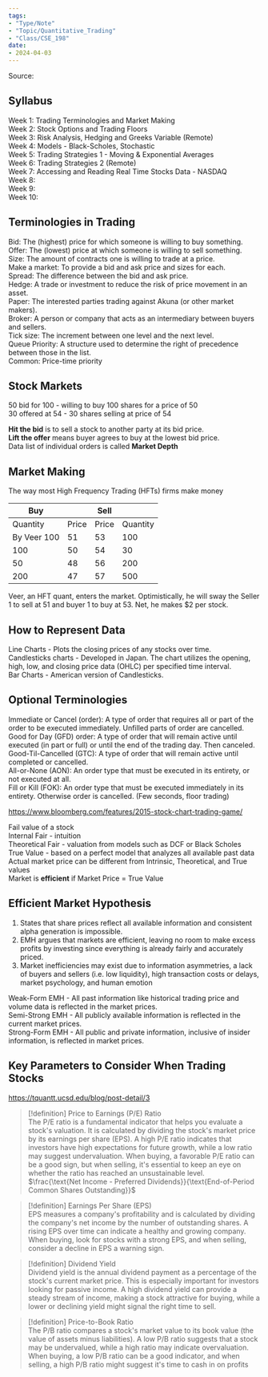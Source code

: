 ```yaml
---
tags:
- "Type/Note"
- "Topic/Quantitative_Trading"
- "Class/CSE_198"
date:
- 2024-04-03
---
```

Source:  

## Syllabus  

Week 1: Trading Terminologies and Market Making  
Week 2: Stock Options and Trading Floors  
Week 3: Risk Analysis, Hedging and Greeks Variable (Remote)  
Week 4: Models - Black-Scholes, Stochastic  
Week 5: Trading Strategies 1 - Moving & Exponential Averages  
Week 6: Trading Strategies 2 (Remote)  
Week 7: Accessing and Reading Real Time Stocks Data - NASDAQ  
Week 8:  
Week 9:  
Week 10:  

## Terminologies in Trading  

Bid: The (highest) price for which someone is willing to buy something.  
Offer: The (lowest) price at which someone is willing to sell something.  
Size: The amount of contracts one is willing to trade at a price.  
Make a market: To provide a bid and ask price and sizes for each.  
Spread: The difference between the bid and ask price.  
Hedge: A trade or investment to reduce the risk of price movement in an asset.  
Paper: The interested parties trading against Akuna (or other market makers).  
Broker: A person or company that acts as an intermediary between buyers and sellers.  
Tick size: The increment between one level and the next level.  
Queue Priority: A structure used to determine the right of precedence between those in the list.  
Common: Price-time priority  

## Stock Markets  

50 bid for 100 - willing to buy 100 shares for a price of 50  
30 offered at 54 - 30 shares selling at price of 54  

**Hit the bid** is to sell a stock to another party at its bid price.  
**Lift the offer** means buyer agrees to buy at the lowest bid price.  
Data list of individual orders is called **Market Depth**  

## Market Making  

The way most High Frequency Trading (HFTs) firms make money  

| Buy         |       | Sell  |          |  
| ----------- | ----- | ----- | -------- |  
| Quantity    | Price | Price | Quantity |  
| By Veer 100 | 51    | 53    | 100      |  
| 100         | 50    | 54    | 30       |  
| 50          | 48    | 56    | 200      |  
| 200         | 47    | 57    | 500      |  

Veer, an HFT quant, enters the market. Optimistically, he will sway the Seller 1 to sell at 51 and buyer 1 to buy at 53. Net, he makes \$2 per stock.  

## How to Represent Data  

Line Charts - Plots the closing prices of any stocks over time.  
Candlesticks charts - Developed in Japan. The chart utilizes the opening, high, low, and closing price data (OHLC) per specified time interval.  
Bar Charts - American version of Candlesticks.  

## Optional Terminologies  

Immediate or Cancel (order): A type of order that requires all or part of the order to be executed immediately. Unfilled parts of order are cancelled.  
Good for Day (GFD) order: A type of order that will remain active until executed (in part or full) or until the end of the trading day. Then canceled.  
Good-Til-Cancelled (GTC): A type of order that will remain active until completed or cancelled.  
All-or-None (AON): An order type that must be executed in its entirety, or not executed at all.  
Fill or Kill (FOK): An order type that must be executed immediately in its entirety. Otherwise order is cancelled. (Few seconds, floor trading)  

https://www.bloomberg.com/features/2015-stock-chart-trading-game/  

Fail value of a stock  
Internal Fair - intuition  
Theoretical Fair - valuation from models such as DCF or Black Scholes  
True Value - based on a perfect model that analyzes all available past data  
Actual market price can be different from Intrinsic, Theoretical, and True values  
Market is **efficient** if Market Price = True Value  

## Efficient Market Hypothesis  

1. States that share prices reflect all available information and consistent alpha generation is impossible.  
2. EMH argues that markets are efficient, leaving no room to make excess profits by investing since everything is already fairly and accurately priced.  
3. Market inefficiencies may exist due to information asymmetries, a lack of buyers and sellers (i.e. low liquidity), high transaction costs or delays, market psychology, and human emotion  

Weak-Form EMH - All past information like historical trading price and volume data is reflected in the market prices.  
Semi-Strong EMH - All publicly available information is reflected in the current market prices.  
Strong-Form EMH - All public and private information, inclusive of insider information, is reflected in market prices.  

## Key Parameters to Consider When Trading Stocks  

https://tquantt.ucsd.edu/blog/post-detail/3  

> [!definition] Price to Earnings (P/E) Ratio  
> The P/E ratio is a fundamental indicator that helps you evaluate a stock's valuation. It is calculated by dividing the stock's market price by its earnings per share (EPS). A high P/E ratio indicates that investors have high expectations for future growth, while a low ratio may suggest undervaluation. When buying, a favorable P/E ratio can be a good sign, but when selling, it's essential to keep an eye on whether the ratio has reached an unsustainable level.  
> $\frac{\text{Net Income - Preferred Dividends}}{\text{End-of-Period Common Shares Outstanding}}$  

> [!definition] Earnings Per Share (EPS)  
> EPS measures a company's profitability and is calculated by dividing the company's net income by the number of outstanding shares. A rising EPS over time can indicate a healthy and growing company. When buying, look for stocks with a strong EPS, and when selling, consider a decline in EPS a warning sign.  

> [!definition] Dividend Yield  
> Dividend yield is the annual dividend payment as a percentage of the stock's current market price. This is especially important for investors looking for passive income. A high dividend yield can provide a steady stream of income, making a stock attractive for buying, while a lower or declining yield might signal the right time to sell.  

> [!definition] Price-to-Book Ratio  
> The P/B ratio compares a stock's market value to its book value (the value of assets minus liabilities). A low P/B ratio suggests that a stock may be undervalued, while a high ratio may indicate overvaluation. When buying, a low P/B ratio can be a good indicator, and when selling, a high P/B ratio might suggest it's time to cash in on profits  
